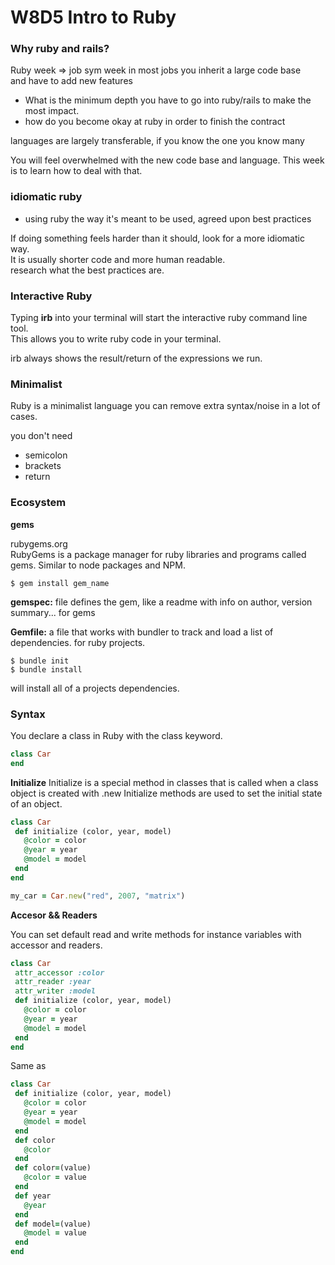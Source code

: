 # W8D5 Intro to Ruby

### Why ruby and rails?

Ruby week  => job sym week 
in most jobs you inherit a large code base   
and have to add new features

- What is the minimum depth you have to go into ruby/rails to make the most impact.  
- how do you become okay at ruby in order to finish the contract  

languages are largely transferable, if you know the one you know many  

You will feel overwhelmed with the new code base and language. This week is to learn how to deal with that.

### __idiomatic ruby__

* using ruby the way it's meant to be used, agreed upon best practices

If doing something feels harder than it should, look for a more idiomatic way.   
It is usually shorter code and more human readable.   
research what the best practices are.   

### Interactive Ruby

Typing __irb__ into your terminal will start the interactive ruby command line tool.  
This allows you to write ruby code in your terminal.  

irb always shows the result/return of the expressions we run.  

### Minimalist

Ruby is a minimalist language you can remove extra syntax/noise in a lot of cases.

you don't need  
 - semicolon  
 - brackets  
 - return  

### Ecosystem

__gems__

rubygems.org  
RubyGems is a package manager for ruby libraries and programs called gems. Similar to node packages and NPM.

```
$ gem install gem_name
```
__gemspec:__ file defines the gem, like a readme with info on author, version summary...  for gems

__Gemfile:__ a file that works with bundler to track and load a list of dependencies.
for ruby projects.

```
$ bundle init
$ bundle install
```
will install all of a projects dependencies. 

### Syntax

You declare a class in Ruby with the class keyword.

```Ruby
class Car
end
```

__Initialize__
Initialize is a special method in classes that is called when a class object is created with .new
Initialize methods are used to set the initial state of an object.

```Ruby
class Car
 def initialize (color, year, model)
   @color = color
   @year = year
   @model = model
 end
end

my_car = Car.new("red", 2007, "matrix")
```

__Accesor && Readers__

You can set default read and write methods for instance variables with accessor and readers.

```Ruby
class Car
 attr_accessor :color
 attr_reader :year
 attr_writer :model
 def initialize (color, year, model)
   @color = color
   @year = year
   @model = model
 end
end
```

Same as

```Ruby
class Car
 def initialize (color, year, model)
   @color = color
   @year = year
   @model = model
 end
 def color
   @color
 end
 def color=(value)
   @color = value
 end
 def year
   @year
 end
 def model=(value)
   @model = value
 end
end
```
